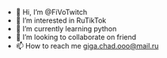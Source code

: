 - 👋 Hi, I’m @FiVoTwitch
- 👀 I’m interested in RuTikTok
- 🌱 I’m currently learning python
- 💞️ I’m looking to collaborate on friend
- 📫 How to reach me giga.chad.ooo@mail.ru

<!---
FiVoTwitch/FiVoTwitch is a ✨ special ✨ repository because its `README.md` (this file) appears on your GitHub profile.
You can click the Preview link to take a look at your changes.
--->
